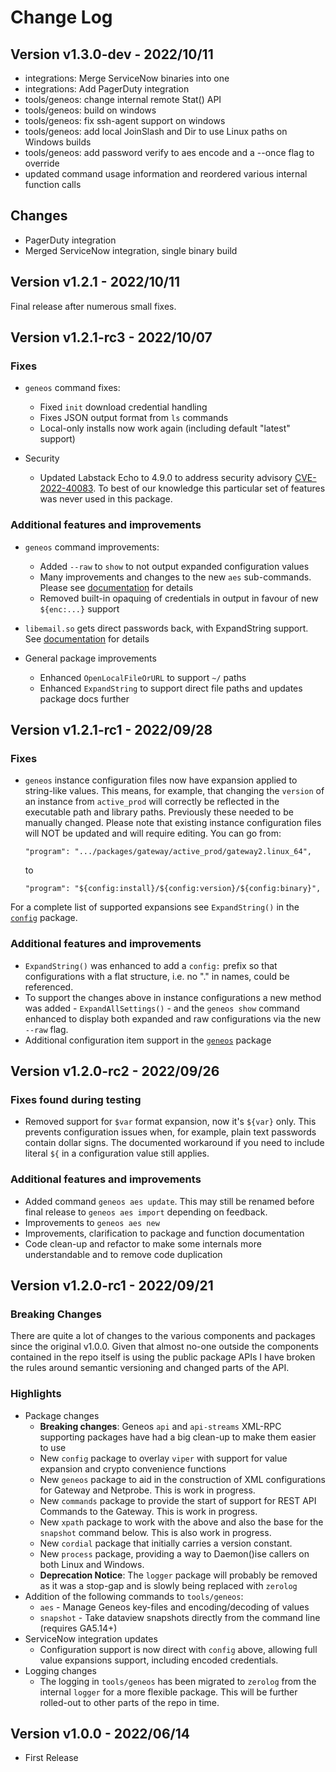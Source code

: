 # Change Log

## Version v1.3.0-dev - 2022/10/11

* integrations: Merge ServiceNow binaries into one
* integrations: Add PagerDuty integration
* tools/geneos: change internal remote Stat() API
* tools/geneos: build on windows
* tools/geneos: fix ssh-agent support on windows
* tools/geneos: add local JoinSlash and Dir to use Linux paths on Windows builds
* tools/geneos: add password verify to aes encode and a --once flag to override
* updated command usage information and reordered various internal function calls

## Changes

* PagerDuty integration
* Merged ServiceNow integration, single binary build

## Version v1.2.1 - 2022/10/11

Final release after numerous small fixes.

## Version v1.2.1-rc3 - 2022/10/07

### Fixes

* `geneos` command fixes:
  * Fixed `init` download credential handling
  * Fixes JSON output format from `ls` commands
  * Local-only installs now work again (including default "latest" support)

* Security
  * Updated Labstack Echo to 4.9.0 to address security advisory [CVE-2022-40083](https://nvd.nist.gov/vuln/detail/CVE-2022-40083). To best of our knowledge this particular set of features was never used in this package.

### Additional features and improvements

* `geneos` command improvements:
  * Added `--raw` to `show` to not output expanded configuration values
  * Many improvements and changes to the new `aes` sub-commands. Please see [documentation](tools/geneos/README.md) for details
  * Removed built-in opaquing of credentials in output in favour of new `${enc:...}` support

* `libemail.so` gets direct passwords back, with ExpandString support. See [documentation](libraries/libemail/README.md) for details

* General package improvements
  * Enhanced `OpenLocalFileOrURL` to support `~/` paths
  * Enhanced `ExpandString` to support direct file paths and updates package docs further

## Version v1.2.1-rc1 - 2022/09/28

### Fixes

* `geneos` instance configuration files now have expansion applied to string-like values. This means, for example, that changing the `version` of an instance from `active_prod` will correctly be reflected in the executable path and library paths. Previously these needed to be manually changed. Please note that existing instance configuration files will NOT be updated and will require editing. You can go from:

      "program": ".../packages/gateway/active_prod/gateway2.linux_64",

  to

      "program": "${config:install}/${config:version}/${config:binary}",

For a complete list of supported expansions see `ExpandString()` in the [`config`](../../pkg/config) package.

### Additional features and improvements

* `ExpandString()` was enhanced to add a `config:` prefix so that configurations with a flat structure, i.e. no "." in names, could be referenced.
* To support the changes above in instance configurations a new method was added - `ExpandAllSettings()` - and the `geneos show` command enhanced to display both expanded and raw configurations via the new `--raw` flag.
* Additional configuration item support in the [`geneos`](../../pkg/geneos) package

## Version v1.2.0-rc2 - 2022/09/26

### Fixes found during testing

* Removed support for `$var` format expansion, now it's `${var}` only. This prevents configuration issues when, for example, plain text passwords contain dollar signs. The documented workaround if you need to include literal `${` in a configuration value still applies.

### Additional features and improvements

* Added command `geneos aes update`. This may still be renamed before final release to `geneos aes import` depending on feedback.
* Improvements to `geneos aes new`
* Improvements, clarification to package and function documentation
* Code clean-up and refactor to make some internals more understandable and to remove code duplication

## Version v1.2.0-rc1 - 2022/09/21

### Breaking Changes

There are quite a lot of changes to the various components and packages since the original v1.0.0. Given that almost no-one outside the components contained in the repo itself is using the public package APIs I have broken the rules around semantic versioning and changed parts of the API.

### Highlights

* Package changes
  * **Breaking changes**: Geneos `api` and `api-streams` XML-RPC supporting packages have had a big clean-up to make them easier to use
  * New `config` package to overlay `viper` with support for value expansion and crypto convenience functions
  * New `geneos` package to aid in the construction of XML configurations for Gateway and Netprobe. This is work in progress.
  * New `commands` package to provide the start of support for REST API Commands to the Gateway. This is work in progress.
  * New `xpath` package to work with the above and also the base for the `snapshot` command below. This is also work in progress.
  * New `cordial` package that initially carries a version constant.
  * New `process` package, providing a way to Daemon()ise callers on both Linux and Windows.
  * **Deprecation Notice**: The `logger` package will probably be removed as it was a stop-gap and is slowly being replaced with `zerolog`
* Addition of the following commands to `tools/geneos`:
  * `aes` - Manage Geneos key-files and encoding/decoding of values
  * `snapshot` - Take dataview snapshots directly from the command line (requires GA5.14+)
* ServiceNow integration updates
  * Configuration support is now direct with `config` above, allowing full value expansions support, including encoded credentials.
* Logging changes
  * The logging in `tools/geneos` has been migrated to `zerolog` from the internal `logger` for a more flexible package. This will be further rolled-out to other parts of the repo in time.

## Version v1.0.0 - 2022/06/14

* First Release

